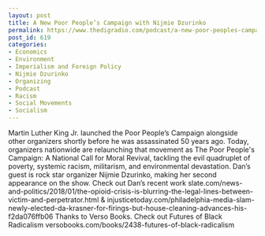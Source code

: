 ```yaml
---
layout: post
title: A New Poor People’s Campaign with Nijmie Dzurinko
permalink: https://www.thedigradio.com/podcast/a-new-poor-peoples-campaign-with-nijmie-dzurinko/index.html
post_id: 619
categories: 
- Economics
- Environment
- Imperialism and Foreign Policy
- Nijmie Dzurinko
- Organizing
- Podcast
- Racism
- Social Movements
- Socialism
---
```


Martin Luther King Jr. launched the Poor People’s Campaign alongside other organizers shortly before he was assassinated 50 years ago. Today, organizers nationwide are relaunching that movement as The Poor People's Campaign: A National Call for Moral Revival, tackling the evil quadruplet of poverty, systemic racism, militarism, and environmental devastation. Dan’s guest is rock star organizer Nijmie Dzurinko, making her second appearance on the show. Check out Dan’s recent work slate.com/news-and-politics/2018/01/the-opioid-crisis-is-blurring-the-legal-lines-between-victim-and-perpetrator.html & injusticetoday.com/philadelphia-media-slam-newly-elected-da-krasner-for-firings-but-house-cleaning-advances-his-f2da076ffb06 Thanks to Verso Books. Check out Futures of Black Radicalism versobooks.com/books/2438-futures-of-black-radicalism